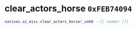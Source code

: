 # clear_actors_horse `0xFEB74094`

```lua
natives.ai_misc.clear_actors_horse(_unk0 --[[ number ]])
```